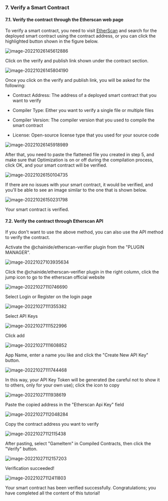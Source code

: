 ### 7. Verify a Smart Contract

#### 7.1. Verify the contract through the Etherscan web page

To verify a smart contract, you need to visit [EtherScan](https://sepolia.etherscan.io/)
and search for the deployed smart contract using the contract address, or you can click the highlighted button shown in the figure below.

![image-20221026145612886](https://d3gvnlbntpm4ho.cloudfront.net/ERC721+deployment+on+Goerli+Etherum/goerli721.assets/image-20221026145612886.png)

Click on the verify and publish link shown under the contract section.

![image-20221026145804190](https://d3gvnlbntpm4ho.cloudfront.net/ERC721+deployment+on+Goerli+Etherum/goerli721.assets/image-20221026145804190.png)

Once you click on the verify and publish link, you will be asked for the following:

- Contract Address: The address of a deployed smart contract that you want to verify

- Compiler Type: Either you want to verify a single file or multiple files

- Compiler Version: The compiler version that you used to compile the smart contract

- License: Open-source license type that you used for your source code

![image-20221026145918989](https://d3gvnlbntpm4ho.cloudfront.net/ERC721+deployment+on+Goerli+Etherum/goerli721.assets/image-20221026145918989.png)

After that, you need to paste the flattened file you created in step 5,
and make sure that Optimization is on or off during the compilation process,
click OK, and your smart contract will be verified.

![image-20221026150104735](https://d3gvnlbntpm4ho.cloudfront.net/ERC721+deployment+on+Goerli+Etherum/goerli721.assets/image-20221026150104735.png)

If there are no issues with your smart contract, it would be verified,
and you'll be able to see an image similar to the one that is shown below.


![image-20221026150231798](https://d3gvnlbntpm4ho.cloudfront.net/ERC721+deployment+on+Goerli+Etherum/goerli721.assets/image-20221026150231798.png)

Your smart contract is verified.

#### 7.2. Verify the contract through Etherscan API
If you don't want to use the above method, you can also use the API method to verify the contract.

Activate the @chainide/etherscan-verifier plugin from the "PLUGIN MANAGER".

![image-20221027103935634](https://d3gvnlbntpm4ho.cloudfront.net/ERC721+deployment+on+Goerli+Etherum/goerli721.assets/image-20221027103935634.png)


Click the @chainide/etherscan-verifier plugin in the right column, click the jump icon to go to the etherscan official website

![image-20221027110746690](https://d3gvnlbntpm4ho.cloudfront.net/ERC721+deployment+on+Goerli+Etherum/goerli721.assets/image-20221027110746690.png)

Select Login or Register on the login page

![image-20221027111355382](https://d3gvnlbntpm4ho.cloudfront.net/ERC721+deployment+on+Goerli+Etherum/goerli721.assets/image-20221027111355382.png)

Select API Keys

![image-20221027111522996](https://d3gvnlbntpm4ho.cloudfront.net/ERC721+deployment+on+Goerli+Etherum/goerli721.assets/image-20221027111522996.png)

Click add

![image-20221027111608852](https://d3gvnlbntpm4ho.cloudfront.net/ERC721+deployment+on+Goerli+Etherum/goerli721.assets/image-20221027111608852.png)

App Name,  enter a name you like and click the "Create New API Key" button.

![image-20221027111744468](https://d3gvnlbntpm4ho.cloudfront.net/ERC721+deployment+on+Goerli+Etherum/goerli721.assets/image-20221027111744468.png)

In this way, your API Key Token will be generated (be careful not to show it to others, only for your own use); click the icon to copy

![image-20221027111938619](https://d3gvnlbntpm4ho.cloudfront.net/ERC721+deployment+on+Goerli+Etherum/goerli721.assets/image-20221027111938619.png)

Paste the copied address in the "Etherscan Api Key" field

![image-20221027112048284](https://d3gvnlbntpm4ho.cloudfront.net/ERC721+deployment+on+Goerli+Etherum/goerli721.assets/image-20221027112048284.png)

Copy the contract address you want to verify 

![image-20221027112115438](https://d3gvnlbntpm4ho.cloudfront.net/ERC721+deployment+on+Goerli+Etherum/goerli721.assets/image-20221027112115438.png)

After pasting, select "GameItem" in Compiled Contracts, then click the "Verify" button.

![image-20221027112157203](https://d3gvnlbntpm4ho.cloudfront.net/ERC721+deployment+on+Goerli+Etherum/goerli721.assets/image-20221027112157203.png)

Verification succeeded!

![image-20221027112411803](https://d3gvnlbntpm4ho.cloudfront.net/ERC721+deployment+on+Goerli+Etherum/goerli721.assets/image-20221027112411803.png)

Your smart contract has been verified successfully. Congratulations; you have completed all the content of this tutorial!
